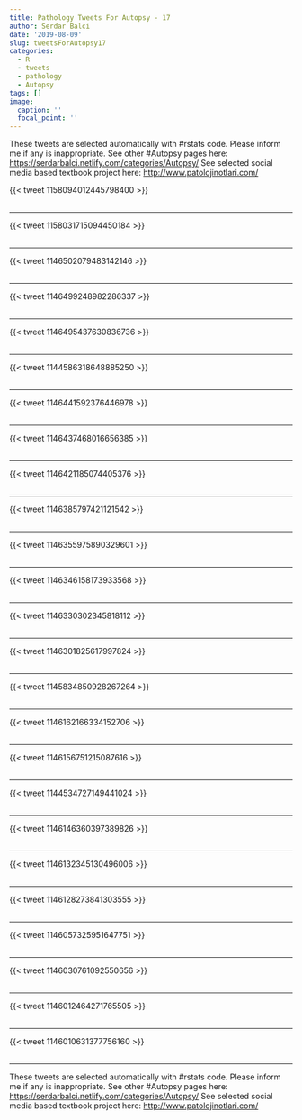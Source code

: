 ```yaml
---
title: Pathology Tweets For Autopsy - 17
author: Serdar Balci
date: '2019-08-09'
slug: tweetsForAutopsy17
categories:
  - R
  - tweets
  - pathology
  - Autopsy
tags: []
image:
  caption: ''
  focal_point: ''
---
```



These tweets are selected automatically with #rstats code. Please inform me if any is inappropriate.
See other #Autopsy pages here: https://serdarbalci.netlify.com/categories/Autopsy/ 
See selected social media based textbook project here: http://www.patolojinotlari.com/

{{< tweet 1158094012445798400 >}}
<br>
<br>
<hr>
{{< tweet 1158031715094450184 >}}
<br>
<br>
<hr>
{{< tweet 1146502079483142146 >}}
<br>
<br>
<hr>
{{< tweet 1146499248982286337 >}}
<br>
<br>
<hr>
{{< tweet 1146495437630836736 >}}
<br>
<br>
<hr>
{{< tweet 1144586318648885250 >}}
<br>
<br>
<hr>
{{< tweet 1146441592376446978 >}}
<br>
<br>
<hr>
{{< tweet 1146437468016656385 >}}
<br>
<br>
<hr>
{{< tweet 1146421185074405376 >}}
<br>
<br>
<hr>
{{< tweet 1146385797421121542 >}}
<br>
<br>
<hr>
{{< tweet 1146355975890329601 >}}
<br>
<br>
<hr>
{{< tweet 1146346158173933568 >}}
<br>
<br>
<hr>
{{< tweet 1146330302345818112 >}}
<br>
<br>
<hr>
{{< tweet 1146301825617997824 >}}
<br>
<br>
<hr>
{{< tweet 1145834850928267264 >}}
<br>
<br>
<hr>
{{< tweet 1146162166334152706 >}}
<br>
<br>
<hr>
{{< tweet 1146156751215087616 >}}
<br>
<br>
<hr>
{{< tweet 1144534727149441024 >}}
<br>
<br>
<hr>
{{< tweet 1146146360397389826 >}}
<br>
<br>
<hr>
{{< tweet 1146132345130496006 >}}
<br>
<br>
<hr>
{{< tweet 1146128273841303555 >}}
<br>
<br>
<hr>
{{< tweet 1146057325951647751 >}}
<br>
<br>
<hr>
{{< tweet 1146030761092550656 >}}
<br>
<br>
<hr>
{{< tweet 1146012464271765505 >}}
<br>
<br>
<hr>
{{< tweet 1146010631377756160 >}}
<br>
<br>
<hr>


These tweets are selected automatically with #rstats code. Please inform me if any is inappropriate.
See other #Autopsy pages here: https://serdarbalci.netlify.com/categories/Autopsy/ 
See selected social media based textbook project here: http://www.patolojinotlari.com/
